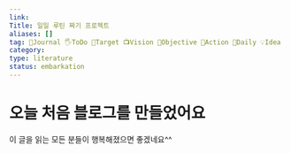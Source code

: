 ```yaml
---
link: 
Title: 일일 루틴 짜기 프로젝트
aliases: []
tag: 📅Journal 🖐️ToDo 🎯Target 📺Vision 🔮Objective 🥊Action 📓Daily 💡Idea
category: 
type: literature
status: embarkation
---
```


# 오늘 처음 블로그를 만들었어요

이 글을 읽는 모든 분들이 행복해졌으면 좋겠네요^^
